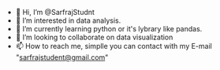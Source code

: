 - 👋 Hi, I’m @SarfrajStudnt
- 👀 I’m interested in data analysis.
- 🌱 I’m currently learning python or it's lybrary like pandas.
- 💞️ I’m looking to collaborate on data visualization
- 📫 How to reach me, simplle you can contact with my E-mail "sarfrajstudent@gmail.com"

<!---
SarfrajStudnt/SarfrajStudnt is a ✨ special ✨ repository because its `README.md` (this file) appears on your GitHub profile.
You can click the Preview link to take a look at your changes.
--->
